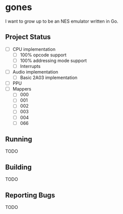 # gones
I want to grow up to be an NES emulator written in Go.

## Project Status

- [ ] CPU implementation
	- [ ] 100% opcode support
	- [ ] 100% addressing mode support
	- [ ] Interrupts
- [ ] Audio implementation
	- [ ] Basic 2A03 implementation
- [ ] PPU
- [ ] Mappers
	- [ ] 000
	- [ ] 001
	- [ ] 002
	- [ ] 003
	- [ ] 004
	- [ ] 066

## Running
TODO
## Building
TODO
## Reporting Bugs
TODO
